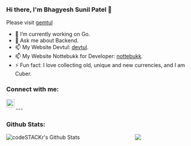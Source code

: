 ### Hi there, I'm Bhagyesh Sunil Patel 👋

<!--
**uzrnem/uzrnem** is a ✨ _special_ ✨ repository because its `README.md` (this file) appears on your GitHub profile.

Here are some ideas to get you started:
-->

Please visit [gemtul]

- 🔭 I’m currently working on Go.
- 💬 Ask me about Backend.
- 📫 My Website Devtul: [devtul].
- 📫 My Website Nottebukk for Developer: [nottebukk].
- ⚡ Fun fact: I love collecting old, unique and new currencies, and I am Cuber.


### Connect with me:

[<img align="left" alt="codeSTACKr | LinkedIn" width="22px" src="https://cdn.jsdelivr.net/npm/simple-icons@v3/icons/linkedin.svg" />][linkedin]
<!-- [<img align="left" alt="codeSTACKr | Instagram" width="22px" src="https://cdn.jsdelivr.net/npm/simple-icons@v3/icons/instagram.svg" />][instagram] -->

<br />
---

### Github Stats:
<img align="left" alt="codeSTACKr's Github Stats" src="https://github-readme-stats.codestackr.vercel.app/api?username=uzrnem&show_icons=true&hide_border=true" />
<p align="center">
  <img src="https://github-readme-stats.vercel.app/api?username=uzrnem&bg_color=30,19c9fa,1977fa&title_color=fff&text_color=fff&icon_color=023047&show_icons=true">
</p>

[devtul]: https://devtuk.firebaseapp.com
[gemtul]: https://gemtul.firebaseapp.com
[nottebukk]: https://nottebukk.firebaseapp.com
[linkedin]: https://www.linkedin.com/in/uzrnem
